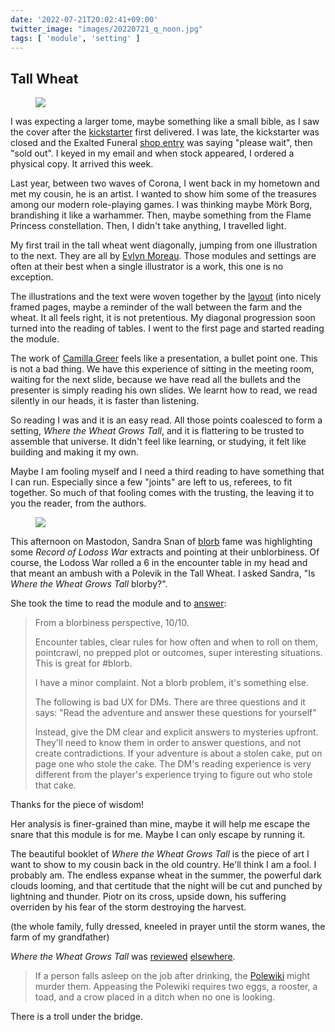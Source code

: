 ```yaml
---
date: '2022-07-21T20:02:41+09:00'
twitter_image: "images/20220721_q_noon.jpg"
tags: [ 'module', 'setting' ]
---
```


## Tall Wheat

<figure class="right largestt noborder capright">
<a href="https://www.drivethrurpg.com/product/384352/Where-the-Wheat-Grows-Tall?affiliate_id=2746229"><img src="images/20220721_crow.jpg" loading="lazy" /></a>
<figcaption>
</figcaption>
</figure>

I was expecting a larger tome, maybe something like a small bible, as I saw the cover after the [kickstarter](https://www.kickstarter.com/projects/abandonfarmland/where-the-wheat-grows-tall) first delivered. I was late, the kickstarter was closed and the Exalted Funeral [shop entry](https://www.exaltedfuneral.com/products/where-the-wheat-grows-tall-pdf?_pos=1&_sid=38d585f0f&_ss=r) was saying "please wait", then "sold out". I keyed in my email and when stock appeared, I ordered a physical copy. It arrived this week.

Last year, between two waves of Corona, I went back in my hometown and met my cousin, he is an artist. I wanted to show him some of the treasures among our modern role-playing games. I was thinking maybe Mörk Borg, brandishing it like a warhammer. Then, maybe something from the Flame Princess constellation. Then, I didn't take anything, I travelled light.

My first trail in the tall wheat went diagonally, jumping from one illustration to the next. They are all by [Evlyn Moreau](https://twitter.com/evlynmoreau). Those modules and settings are often at their best when a single illustrator is a work, this one is no exception.

The illustrations and the text were woven together by the [layout](https://twitter.com/daishugars) (into nicely framed pages, maybe a reminder of the wall between the farm and the wheat. It all feels right, it is not pretentious. My diagonal progression soon turned into the reading of tables. I went to the first page and started reading the module.

The work of [Camilla Greer](https://greerrrr.itch.io/) feels like a presentation, a bullet point one. This is not a bad thing. We have this experience of sitting in the meeting room, waiting for the next slide, because we have read all the bullets and the presenter is simply reading his own slides. We learnt how to read, we read silently in our heads, it is faster than listening.

So reading I was and it is an easy read. All those points coalesced to form a setting, _Where the Wheat Grows Tall_, and it is flattering to be trusted to assemble that universe. It didn't feel like learning, or studying, it felt like building and making it my own.

Maybe I am fooling myself and I need a third reading to have something that I can run. Especially since a few "joints" are left to us, referees, to fit together. So much of that fooling comes with the trusting, the leaving it to you the reader, from the authors.

<figure class="right small noborder capright">
<a href="https://www.drivethrurpg.com/product/384352/Where-the-Wheat-Grows-Tall?affiliate_id=2746229"><img src="images/20220721_wierga.jpg" loading="lazy" /></a>
<figcaption>
</figcaption>
</figure>

This afternoon on Mastodon, Sandra Snan of [blorb](https://idiomdrottning.org/blorb-principles) fame was highlighting some _Record of Lodoss War_ extracts and pointing at their unblorbiness. Of course, the Lodoss War rolled a 6 in the encounter table in my head and that meant an ambush with a Polevik in the Tall Wheat. I asked Sandra, "Is _Where the Wheat Grows Tall_ blorby?".

She took the time to read the module and to [answer](https://idiomdrottning.org/notice/ALiKNE3LpJUB8dy3hw):

> From a blorbiness perspective, 10/10.
>
> Encounter tables, clear rules for how often and when to roll on them, pointcrawl, no prepped plot or outcomes, super interesting situations. This is great for #blorb.
>
> I have a minor complaint. Not a blorb problem, it's something else.
>
> The following is bad UX for DMs. There are three questions and it says: "Read the adventure and answer these questions for yourself"
>
> Instead, give the DM clear and explicit answers to mysteries upfront.
They'll need to know them in order to answer questions, and not create contradictions. If your adventure is about a stolen cake, put on page one who stole the cake. The DM's reading experience is very different from the player's experience trying to figure out who stole that cake.

Thanks for the piece of wisdom!

Her analysis is finer-grained than mine, maybe it will help me escape the snare that this module is for me. Maybe I can only escape by running it.

The beautiful booklet of _Where the Wheat Grows Tall_ is the piece of art I want to show to my cousin back in the old country. He'll think I am a fool. I probably am. The endless expanse wheat in the summer, the powerful dark clouds looming, and that certitude that the night will be cut and punched by lightning and thunder. Piotr on its cross, upside down, his suffering overriden by his fear of the storm destroying the harvest.

(the whole family, fully dressed, kneeled in prayer until the storm wanes, the farm of my grandfather)

_Where the Wheat Grows Tall_ was [reviewed](https://rlyehreviews.blogspot.com/2022/04/friday-fantasy-where-wheat-grows-tall.html) [elsewhere](https://bonesofcontention.blogspot.com/2022/03/grave-trespass-where-wheat-grows-tall.html).

> If a person falls asleep on the job after drinking, the [Polewiki](https://en.wikipedia.org/wiki/Polevik) might murder them. Appeasing the Polewiki requires two eggs, a rooster, a toad, and a crow placed in a ditch when no one is looking.

There is a troll under the bridge.

